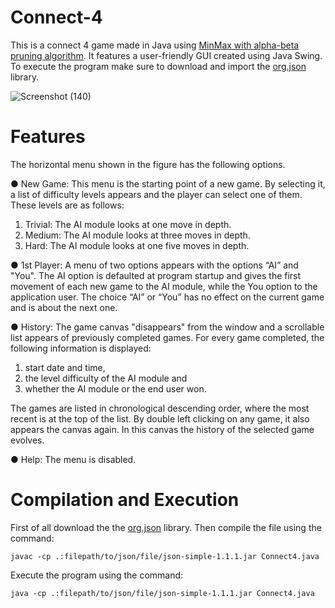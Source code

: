 # Connect-4
This is a connect 4 game made in Java using [MinMax with alpha-beta pruning algorithm](https://www.youtube.com/watch?v=l-hh51ncgDI). It features a user-friendly GUI created using Java Swing. To execute the program make sure to download and import the [org.json](https://repo1.maven.org/maven2/org/json/json/20230227/json-20230227.jar) library.

![Screenshot (140)](https://github.com/AxilleasGalanis/Connect-4/assets/130224323/7e5378dc-7123-4d7a-a8d6-f17b118032d2)

# Features
The horizontal menu shown in the figure has the following options.

● New Game: This menu is the starting point of a new game. By selecting it,
a list of difficulty levels appears and the player can select one of them. These levels are as follows:
1) Trivial: The AI ​​module looks at one move in depth.
2) Medium: The AI ​​module looks at three moves in depth.
3) Hard: The AI ​​module looks at one five moves in depth.

● 1st Player: A menu of two options appears with the options “AI” and
"You". The AI ​​option is defaulted at program startup and gives the first movement of each new game to the AI ​​module, while the You option to the application user. The choice
“AI” or “You” has no effect on the current game and is about the next one.

● History: The game canvas "disappears" from the window and a scrollable list appears
of previously completed games. For every game
completed, the following information is displayed: 
1) start date and time,
2) the level difficulty of the AI ​​module and
3) whether the AI ​​module or the end user won.

The games are listed in chronological descending order, where the most recent is
at the top of the list. By double left clicking on any game, it also appears
the canvas again. In this canvas the history of the selected game evolves.

● Help: The menu is disabled.


# Compilation and Execution
First of all download the the [org.json](https://repo1.maven.org/maven2/org/json/json/20230227/json-20230227.jar) library. Then
compile the file using the command:
```
javac -cp .:filepath/to/json/file/json-simple-1.1.1.jar Connect4.java 
```
Execute the program using the command:
```
java -cp .:filepath/to/json/file/json-simple-1.1.1.jar Connect4.java 
```
